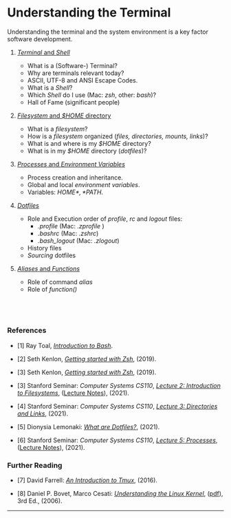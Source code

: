 # Understanding the Terminal

Understanding the terminal and the system environment is a key
factor software development.

1. [*Terminal* and *Shell*](01-terminal-and-shell.md)
    - What is a (Software-) Terminal?
    - Why are terminals relevant today?
    - ASCII, UTF-8 and ANSI Escape Codes.
    - What is a *Shell*?
    - Which *Shell* do I use (Mac: *zsh*, other: *bash*)?
    - Hall of Fame (significant people)

1. [*Filesystem* and *$HOME* directory](02-filesystem-and-home.md)
    - What is a *filesystem*?
    - How is a *filesystem* organized (*files, directories, mounts, links*)?
    - What is and where is my *$HOME* directory?
    - What is in my *$HOME* directory (*dotfiles*)?

1. [*Processes* and *Environment Variables*](03-processes-and-environment.md)
    - Process creation and inheritance.
    - Global and local *environment variables*.
    - Variables: *$HOME*, *$PATH*.

1. [*Dotfiles*](04-dotfiles.md)
    - Role and Execution order of *profile*, *rc* and *logout* files:
        - *.profile* (Mac: *.zprofile* )
        - *.bashrc* (Mac: *.zshrc*)
        - *.bash_logout* (Mac: *.zlogout*)
    - History files
    - *Sourcing* dotfiles

1. [*Aliases* and *Functions*](05-aliases-and-functions.md)
    - Role of command *alias*
    - Role of *function()*


&nbsp;
---
### References

- [1] Ray Toal,
    [*Introduction to Bash*](https://cs.lmu.edu/~ray/notes/bash/).

- [2] Seth Kenlon,
    [*Getting started with Zsh*](https://opensource.com/article/19/9/getting-started-zsh),
    (2019).

- [3] Seth Kenlon,
    [*Getting started with Zsh*](https://opensource.com/article/19/9/getting-started-zsh),
    (2019).

- [3] Stanford Seminar: *Computer Systems CS110*,
    [*Lecture 2: Introduction to Filesystems*](https://web.stanford.edu/class/cs110/summer-2021/lecture-notes/lecture-02),
    ([Lecture Notes](https://web.stanford.edu/class/cs110/summer-2021/lecture-notes)), (2021).

- [4] Stanford Seminar: *Computer Systems CS110*,
    [*Lecture 3: Directories and Links*](https://web.stanford.edu/class/cs110/summer-2021/lecture-notes/lecture-03), (2021).

- [5] Dionysia Lemonaki:
    [*What are Dotfiles?*](https://www.freecodecamp.org/news/dotfiles-what-is-a-dot-file-and-how-to-create-it-in-mac-and-linux/),
    (2021).

- [6] Stanford Seminar: *Computer Systems CS110*,
    [*Lecture 5: Processes*](https://web.stanford.edu/class/cs110/summer-2021/lecture-notes/lecture-05),
    ([Lecture Notes](https://web.stanford.edu/class/cs110/summer-2021/lecture-notes)), (2021).


### Further Reading

- [7] David Farrell: [*An Introduction to Tmux*](https://www.perl.com/article/an-introduction-to-tmux/), (2016).

- [8] Daniel P. Bovet, Marco Cesati: [*Understanding the Linux Kernel*](https://www.amazon.de/-/en/Daniel-P-Bovet/dp/0596002130),
([pdf](https://www.cs.utexas.edu/~rossbach/cs380p/papers/ulk3.pdf)), 3rd Ed., (2006).


---
&nbsp;
